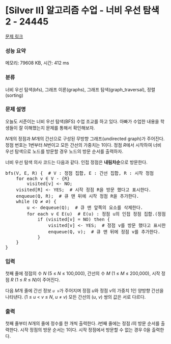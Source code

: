 # [Silver II] 알고리즘 수업 - 너비 우선 탐색 2 - 24445 

[문제 링크](https://www.acmicpc.net/problem/24445) 

### 성능 요약

메모리: 79608 KB, 시간: 412 ms

### 분류

너비 우선 탐색(bfs), 그래프 이론(graphs), 그래프 탐색(graph_traversal), 정렬(sorting)

### 문제 설명

<p>오늘도 서준이는 너비 우선 탐색(BFS) 수업 조교를 하고 있다. 아빠가 수업한 내용을 학생들이 잘 이해했는지 문제를 통해서 확인해보자.</p>

<p><em>N</em>개의 정점과 <em>M</em>개의 간선으로 구성된 무방향 그래프(undirected graph)가 주어진다. 정점 번호는 1번부터 <em>N</em>번이고 모든 간선의 가중치는 1이다. 정점 <i>R</i>에서 시작하여 너비 우선 탐색으로 노드를 방문할 경우 노드의 방문 순서를 출력하자.</p>

<p>너비 우선 탐색 의사 코드는 다음과 같다. 인접 정점은 <b>내림차순</b>으로 방문한다.</p>

<pre>bfs(V, E, R) {  # V : 정점 집합, E : 간선 집합, R : 시작 정점
    for each v ∈ V - {R}
        visited[v] <- NO;
    visited[R] <- YES;  # 시작 정점 R을 방문 했다고 표시한다.
    enqueue(Q, R);  # 큐 맨 뒤에 시작 정점 R을 추가한다.
    while (Q ≠ ∅) {
        u <- dequeue(Q);  # 큐 맨 앞쪽의 요소를 삭제한다.
        for each v ∈ E(u)  # E(u) : 정점 u의 인접 정점 집합.(정점 번호를 <b>내림차순</b>으로 방문한다)
            if (visited[v] = NO) then {
                visited[v] <- YES;  # 정점 v를 방문 했다고 표시한다.
                enqueue(Q, v);  # 큐 맨 뒤에 정점 v를 추가한다.
            }
    }
}</pre>

### 입력 

 <p>첫째 줄에 정점의 수 <em>N</em> (5 ≤ <em>N</em> ≤ 100,000), 간선의 수 <em>M</em> (1 ≤ <em>M</em> ≤ 200,000), 시작 정점 <em>R</em> (1 ≤ <em>R</em> ≤ <em>N</em>)이 주어진다.</p>

<p>다음 <em>M</em>개 줄에 간선 정보 <code><em>u</em> <em>v</em></code>가 주어지며 정점 <em>u</em>와 정점 <em>v</em>의 가중치 1인 양방향 간선을 나타낸다. (1 ≤ <em>u</em> < <em>v</em> ≤ <em>N</em>, <em>u</em> ≠ <em>v</em>) 모든 간선의 (<em>u</em>, <em>v</em>) 쌍의 값은 서로 다르다.</p>

### 출력 

 <p>첫째 줄부터 <em>N</em>개의 줄에 정수를 한 개씩 출력한다. <em>i</em>번째 줄에는 정점 <em>i</em>의 방문 순서를 출력한다. 시작 정점의 방문 순서는 1이다. 시작 정점에서 방문할 수 없는 경우 0을 출력한다.</p>

